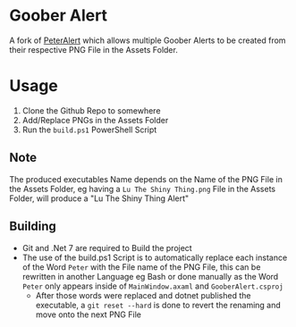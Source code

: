 ﻿# Goober Alert

A fork of [PeterAlert](https://github.com/NumixAvali/PeterAlert) which allows multiple Goober Alerts to be created from their respective PNG File in the Assets Folder.

# Usage

1. Clone the Github Repo to somewhere
2. Add/Replace PNGs in the Assets Folder
3. Run the `build.ps1` PowerShell Script

## Note

The produced executables Name depends on the Name of the PNG File in the Assets Folder, eg having a `Lu The Shiny Thing.png` File in the Assets Folder, will produce a "Lu The Shiny Thing Alert"

## Building

- Git and .Net 7 are required to Build the project
- The use of the build.ps1 Script is to automatically replace each instance of the Word `Peter` with the File name of the PNG File, this can be rewritten in another Language eg Bash or done manually as the Word `Peter` only appears inside of `MainWindow.axaml` and `GooberAlert.csproj`
  - After those words were replaced and dotnet published the executable, a `git reset --hard` is done to revert the renaming and move onto the next PNG File